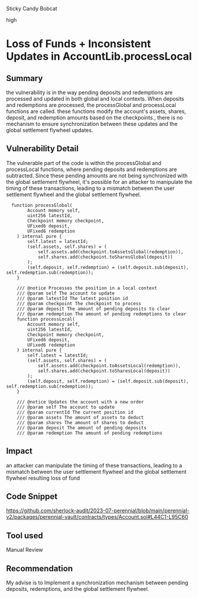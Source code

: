 Sticky Candy Bobcat

high

# Loss of Funds + Inconsistent Updates in AccountLib.processLocal
## Summary
the vulnerability is in the way pending deposits and redemptions are processed and updated in both global and local contexts. When deposits and redemptions are processed, the processGlobal and processLocal functions are called. these functions modify the account's assets, shares, deposit, and redemption amounts based on the checkpoints., there is no mechanism to ensure synchronization between these updates and the global settlement flywheel updates.
## Vulnerability Detail
The vulnerable part of the code is within the processGlobal and processLocal functions, where pending deposits and redemptions are subtracted. Since these pending amounts are not being synchronized with the global settlement flywheel, it's possible for an attacker to manipulate the timing of these transactions, leading to a mismatch between the user settlement flywheel and the global settlement flywheel.
```solidity
  function processGlobal(
        Account memory self,
        uint256 latestId,
        Checkpoint memory checkpoint,
        UFixed6 deposit,
        UFixed6 redemption
    ) internal pure {
        self.latest = latestId;
        (self.assets, self.shares) = (
            self.assets.add(checkpoint.toAssetsGlobal(redemption)),
            self.shares.add(checkpoint.toSharesGlobal(deposit))
        );
        (self.deposit, self.redemption) = (self.deposit.sub(deposit), self.redemption.sub(redemption));
    }

    /// @notice Processes the position in a local context
    /// @param self The account to update
    /// @param latestId The latest position id
    /// @param checkpoint The checkpoint to process
    /// @param deposit The amount of pending deposits to clear
    /// @param redemption The amount of pending redemptions to clear
    function processLocal(
        Account memory self,
        uint256 latestId,
        Checkpoint memory checkpoint,
        UFixed6 deposit,
        UFixed6 redemption
    ) internal pure {
        self.latest = latestId;
        (self.assets, self.shares) = (
            self.assets.add(checkpoint.toAssetsLocal(redemption)),
            self.shares.add(checkpoint.toSharesLocal(deposit))
        );
        (self.deposit, self.redemption) = (self.deposit.sub(deposit), self.redemption.sub(redemption));
    }

    /// @notice Updates the account with a new order
    /// @param self The account to update
    /// @param currentId The current position id
    /// @param assets The amount of assets to deduct
    /// @param shares The amount of shares to deduct
    /// @param deposit The amount of pending deposits
    /// @param redemption The amount of pending redemptions

```
## Impact
an attacker can manipulate the timing of these transactions, leading to a mismatch between the user settlement flywheel and the global settlement flywheel resulting loss of fund 
## Code Snippet
https://github.com/sherlock-audit/2023-07-perennial/blob/main/perennial-v2/packages/perennial-vault/contracts/types/Account.sol#L44C1-L95C60
## Tool used

Manual Review

## Recommendation
My advise is to Implement a synchronization mechanism between pending deposits, redemptions, and the global settlement flywheel. 